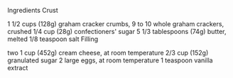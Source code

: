 Ingredients
Crust

1 1/2 cups (128g) graham cracker crumbs, 9 to 10 whole graham crackers, crushed
1/4 cup (28g) confectioners' sugar
5 1/3 tablespoons (74g) butter, melted
1/8 teaspoon salt
Filling

two 1 cup (452g) cream cheese, at room temperature
2/3 cup (152g) granulated sugar
2 large eggs, at room temperature
1 teaspoon vanilla extract
